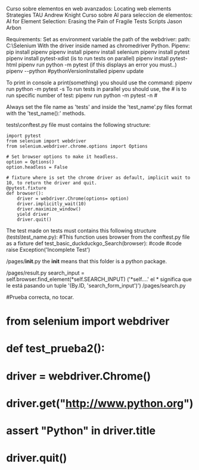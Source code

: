 Curso sobre elementos en web avanzados: Locating web elements Strategies TAU Andrew Knight
Curso sobre AI para seleccion de elementos: AI for Element Selection: Erasing the Pain of Fragile Tests Scripts Jason Arbon

Requirements:
    Set as environment variable the path of the webdriver:
        path: C:\Selenium
        With the driver inside named as chromedriver
    Python.
    Pipenv:
        pip install pipenv
        pipenv install
        pipenv install selenium
        pipenv install pytest
        pipenv install pytest-xdist (is to run tests on parallel)
        pipenv install pytest-html
        pipenv run python -m pytest (if this displays an error you must..)
            pipenv --python #pythonVersionInstalled
            pipenv update
        

To print in console a print(something) you should use the command: pipenv run python -m pytest -s
To run tests in parallel you should use, the # is to run specific number of test: pipenv run python -m pytest -n #

Always set the file name as 'tests' and inside the 'test_name'.py files format with the 'test_name():' methods.

tests\conftest.py file must contains the following structure:

    import pytest
    from selenium import webdriver
    from selenium.webdriver.chrome.options import Options

    # Set browser options to make it headless.  
    option = Options()
    option.headless = False

    # fixture where is set the chrome driver as default, implicit wait to 10, to return the driver and quit.
    @pytest.fixture
    def browser():
        driver = webdriver.Chrome(options= option)
        driver.implicitly_wait(10)
        driver.maximize_window()
        yield driver
        driver.quit()

The test made on tests must contains this following structure (tests\test_name.py):
    #This function uses browser from the conftest.py file as a fixture
    def test_basic_duckduckgo_Search(browser):
        #code
        #code
    raise Exception('Incomplete Test')

/pages/__init__.py
the __init__ means that this folder is a python package.

/pages/result.py
search_input = self.browser.find_element(*self.SEARCH_INPUT) ('*self....' el * significa que le está pasando un tuple '(By.ID, 'search_form_input')')
/pages/search.py

#Prueba correcta, no tocar.
# from selenium import webdriver
# def test_prueba2():
#     driver = webdriver.Chrome()
#     driver.get("http://www.python.org")
#     assert "Python" in driver.title
#     driver.quit()